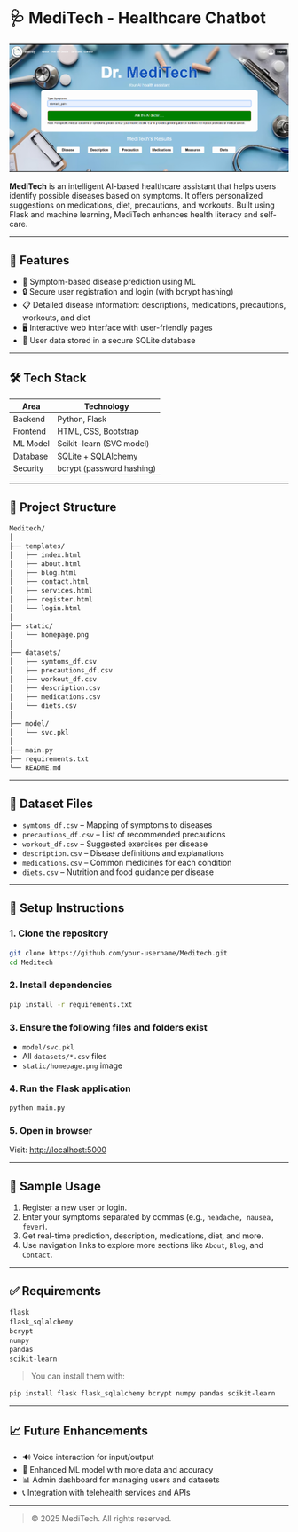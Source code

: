 # 🩺 MediTech -  Healthcare Chatbot

![Home Page](static/homepage.png)

**MediTech** is an intelligent AI-based healthcare assistant that helps users identify possible diseases based on symptoms. It offers personalized suggestions on medications, diet, precautions, and workouts. Built using Flask and machine learning, MediTech enhances health literacy and self-care.

---

## 🚀 Features

- 🧠 Symptom-based disease prediction using ML
- 🔒 Secure user registration and login (with bcrypt hashing)
- 📋 Detailed disease information: descriptions, medications, precautions, workouts, and diet
- 🖥️ Interactive web interface with user-friendly pages
- 💾 User data stored in a secure SQLite database

---

## 🛠️ Tech Stack

| Area       | Technology               |
|------------|--------------------------|
| Backend    | Python, Flask            |
| Frontend   | HTML, CSS, Bootstrap     |
| ML Model   | Scikit-learn (SVC model) |
| Database   | SQLite + SQLAlchemy      |
| Security   | bcrypt (password hashing)|

---

## 📂 Project Structure

```
Meditech/
│
├── templates/
│   ├── index.html
│   ├── about.html
│   ├── blog.html
│   ├── contact.html
│   ├── services.html
│   ├── register.html
│   └── login.html
│
├── static/
│   └── homepage.png
│
├── datasets/
│   ├── symtoms_df.csv
│   ├── precautions_df.csv
│   ├── workout_df.csv
│   ├── description.csv
│   ├── medications.csv
│   └── diets.csv
│
├── model/
│   └── svc.pkl
│
├── main.py
├── requirements.txt
└── README.md
```

---

## 🧠 Dataset Files

- `symtoms_df.csv` – Mapping of symptoms to diseases
- `precautions_df.csv` – List of recommended precautions
- `workout_df.csv` – Suggested exercises per disease
- `description.csv` – Disease definitions and explanations
- `medications.csv` – Common medicines for each condition
- `diets.csv` – Nutrition and food guidance per disease

---

## 🔧 Setup Instructions

### 1. Clone the repository

```bash
git clone https://github.com/your-username/Meditech.git
cd Meditech
```

### 2. Install dependencies

```bash
pip install -r requirements.txt
```

### 3. Ensure the following files and folders exist

- `model/svc.pkl`
- All `datasets/*.csv` files
- `static/homepage.png` image

### 4. Run the Flask application

```bash
python main.py
```

### 5. Open in browser

Visit: [http://localhost:5000](http://localhost:5000)

---



## 🧪 Sample Usage

1. Register a new user or login.
2. Enter your symptoms separated by commas (e.g., `headache, nausea, fever`).
3. Get real-time prediction, description, medications, diet, and more.
4. Use navigation links to explore more sections like `About`, `Blog`, and `Contact`.

---

## ✅ Requirements

```txt
flask
flask_sqlalchemy
bcrypt
numpy
pandas
scikit-learn
```

> You can install them with:
```bash
pip install flask flask_sqlalchemy bcrypt numpy pandas scikit-learn
```

---

## 📈 Future Enhancements

- 🔊 Voice interaction for input/output
- 🧬 Enhanced ML model with more data and accuracy
- 📊 Admin dashboard for managing users and datasets
- 📞 Integration with telehealth services and APIs

---



> © 2025 MediTech. All rights reserved.

